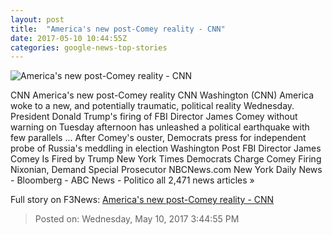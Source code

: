 ```yaml
---
layout: post
title:  "America's new post-Comey reality - CNN"
date: 2017-05-10 10:44:55Z
categories: google-news-top-stories
---
```


![America's new post-Comey reality - CNN](http://i2.cdn.cnn.com/cnnnext/dam/assets/170509184218-james-comey-0320-super-tease.jpg)

CNN America's new post-Comey reality CNN Washington (CNN) America woke to a new, and potentially traumatic, political reality Wednesday. President Donald Trump's firing of FBI Director James Comey without warning on Tuesday afternoon has unleashed a political earthquake with few parallels ... After Comey's ouster, Democrats press for independent probe of Russia's meddling in election Washington Post FBI Director James Comey Is Fired by Trump New York Times Democrats Charge Comey Firing Nixonian, Demand Special Prosecutor NBCNews.com New York Daily News - Bloomberg - ABC News - Politico all 2,471 news articles »


Full story on F3News: [America's new post-Comey reality - CNN](http://www.f3nws.com/n/AJtZ4C)

> Posted on: Wednesday, May 10, 2017 3:44:55 PM
